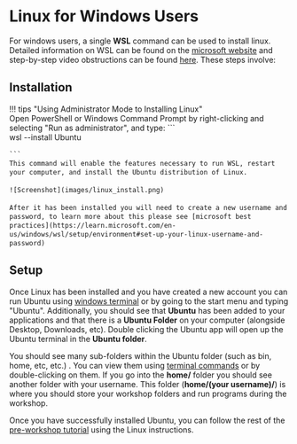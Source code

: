 

# Linux for Windows Users

For windows users, a single **WSL** command can be used to install linux.  Detailed information on WSL can be found on the [microsoft website](https://learn.microsoft.com/en-us/windows/wsl/install) and 
step-by-step video obstructions can be found [here](https://www.youtube.com/watch?v=cdIQ61eCaqE).  These steps involve: 

## Installation 

!!! tips "Using Administrator Mode to Installing Linux"                                                                                                                                                                                     
    Open PowerShell or Windows Command Prompt by right-clicking and selecting "Run as administrator", and type: 
    ```                                                                                                  
    wsl --install Ubuntu                                                                                                                    
                                                                                                                                                                                                                            
    ```                                                                                                                                                                                                                     
    This command will enable the features necessary to run WSL, restart your computer, and install the Ubuntu distribution of Linux.  

    ![Screenshot](images/linux_install.png) 

    After it has been installed you will need to create a new username and password, to learn more about this please see [microsoft best practices](https://learn.microsoft.com/en-us/windows/wsl/setup/environment#set-up-your-linux-username-and-password)
    

## Setup 

Once Linux has been installed and you have created a new account you can run Ubuntu using [windows terminal](https://learn.microsoft.com/en-us/windows/terminal/install) or by going to the start menu and typing "Ubuntu".  Additionally, you should see that **Ubuntu** has been added to your applications and that there is a **Ubuntu Folder** on your computer (alongside Desktop, Downloads, etc).  Double clicking the Ubuntu app will open up the Ubuntu terminal in the **Ubuntu folder**. 

You should see many sub-folders within the Ubuntu folder (such as bin, home, etc, etc.) .  You can view them using [terminal commands](prep_terminal.md) or by double-clicking on them. 
If you go into the **home/** folder you should see another folder with your username.  This folder (**home/(your username)/**) is where you should store your workshop folders and run programs during the workshop. 

Once you have successfully installed Ubuntu, you can follow the rest of the [pre-workshop tutorial](prep_list.md) using the Linux instructions. 


